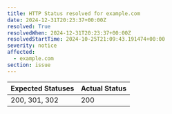 ```yaml
---
title: HTTP Status resolved for example.com
date: 2024-12-31T20:23:37+00:00Z
resolved: True
resolvedWhen: 2024-12-31T20:23:37+00:00Z
resolvedStartTime: 2024-10-25T21:09:43.191474+00:00
severity: notice
affected:
  - example.com
section: issue
---
```


| Expected Statuses | Actual Status  |
|-------------------|----------------|
| 200, 301, 302 | 200 |
